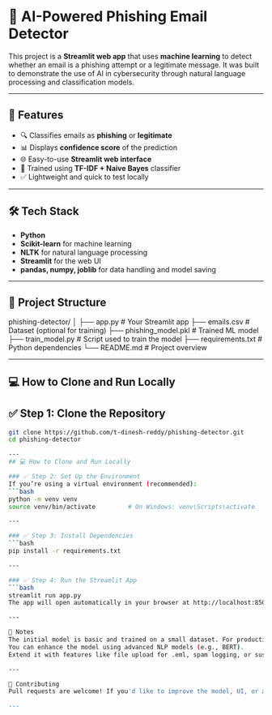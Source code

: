# 📧 AI-Powered Phishing Email Detector

This project is a **Streamlit web app** that uses **machine learning** to detect whether an email is a phishing attempt or a legitimate message. It was built to demonstrate the use of AI in cybersecurity through natural language processing and classification models.

---

## 🚀 Features

- 🔍 Classifies emails as **phishing** or **legitimate**
- 📊 Displays **confidence score** of the prediction
- 🌐 Easy-to-use **Streamlit web interface**
- 🧠 Trained using **TF-IDF + Naive Bayes** classifier
- ✅ Lightweight and quick to test locally

---

## 🛠️ Tech Stack

- **Python**
- **Scikit-learn** for machine learning
- **NLTK** for natural language processing
- **Streamlit** for the web UI
- **pandas, numpy, joblib** for data handling and model saving

---

## 📂 Project Structure

phishing-detector/
│
├── app.py                  # Your Streamlit app
├── emails.csv              # Dataset (optional for training)
├── phishing_model.pkl      # Trained ML model
├── train_model.py          # Script used to train the model
├── requirements.txt        # Python dependencies
└── README.md               # Project overview

---

## 💻 How to Clone and Run Locally

## ✅ Step 1: Clone the Repository

```bash
git clone https://github.com/t-dinesh-reddy/phishing-detector.git
cd phishing-detector

---
## 💻 How to Clone and Run Locally

### ✅ Step 2: Set Up the Environment
If you’re using a virtual environment (recommended):
```bash
python -m venv venv
source venv/bin/activate         # On Windows: venv\Scripts\activate

---

### ✅ Step 3: Install Dependencies
```bash
pip install -r requirements.txt

---

### ✅ Step 4: Run the Streamlit App
```bash
streamlit run app.py
The app will open automatically in your browser at http://localhost:8501

---

📌 Notes
The initial model is basic and trained on a small dataset. For production use, train it with a larger phishing email dataset.
You can enhance the model using advanced NLP models (e.g., BERT).
Extend it with features like file upload for .eml, spam logging, or suspicious keyword highlighting.

---

🙌 Contributing
Pull requests are welcome! If you'd like to improve the model, UI, or add features, feel free to fork the repo and open a PR.

---

